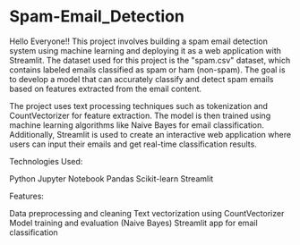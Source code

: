 # Spam-Email_Detection

Hello Everyone!!
This project involves building a spam email detection system using machine learning and deploying it as a web application with Streamlit. The dataset used for this project is the "spam.csv" dataset, which contains labeled emails classified as spam or ham (non-spam). The goal is to develop a model that can accurately classify and detect spam emails based on features extracted from the email content.

The project uses text processing techniques such as tokenization and CountVectorizer for feature extraction. The model is then trained using machine learning algorithms like Naive Bayes for email classification. Additionally, Streamlit is used to create an interactive web application where users can input their emails and get real-time classification results.

Technologies Used:

Python
Jupyter Notebook
Pandas
Scikit-learn
Streamlit

Features:

Data preprocessing and cleaning
Text vectorization using CountVectorizer
Model training and evaluation (Naive Bayes)
Streamlit app for email classification
